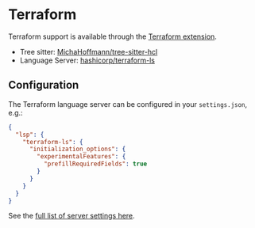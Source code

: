 # Terraform

Terraform support is available through the [Terraform extension](https://github.com/zed-industries/zed/tree/main/extensions/terraform).

- Tree sitter: [MichaHoffmann/tree-sitter-hcl](https://github.com/MichaHoffmann/tree-sitter-hcl)
- Language Server: [hashicorp/terraform-ls](https://github.com/hashicorp/terraform-ls)

## Configuration

<!--
TBD: Add example using `rootModulePaths` to match upstream example https://github.com/hashicorp/terraform-ls/blob/main/docs/SETTINGS.md#vs-code
-->

The Terraform language server can be configured in your `settings.json`, e.g.:

```json
{
  "lsp": {
    "terraform-ls": {
      "initialization_options": {
        "experimentalFeatures": {
          "prefillRequiredFields": true
        }
      }
    }
  }
}
```

See the [full list of server settings here](https://github.com/hashicorp/terraform-ls/blob/main/docs/SETTINGS.md).
